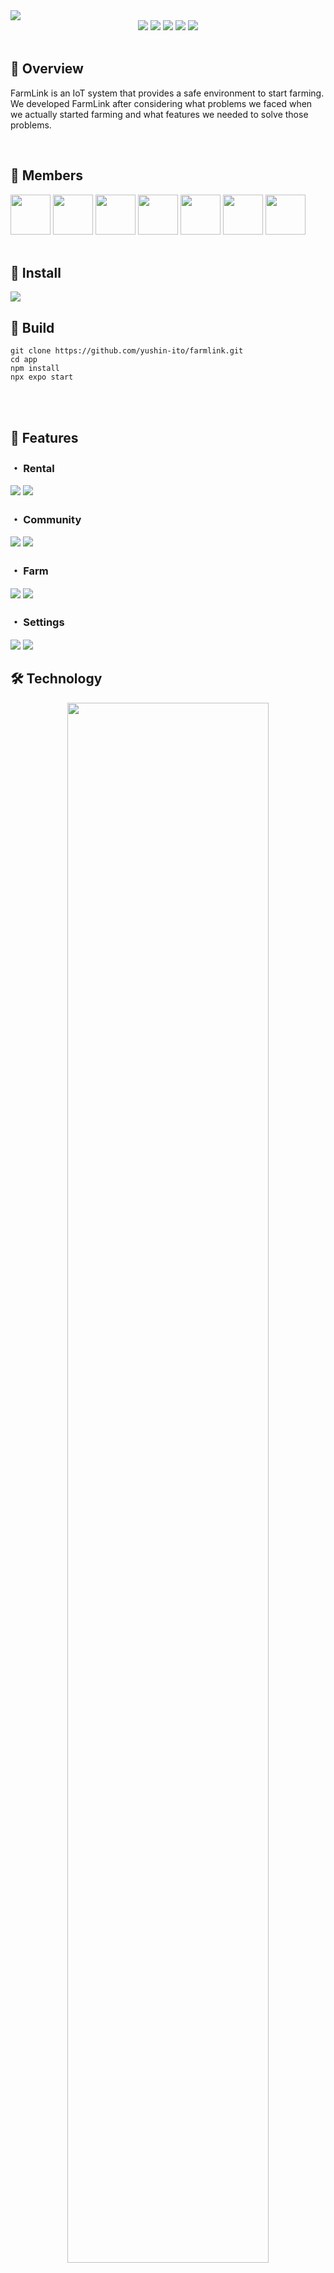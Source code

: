 <img src="https://github.com/yushin-ito/farmlink/assets/75526539/60f4a42f-068e-4ae8-b594-c44caccf0fc8" >

<div align="center">
  <img src="https://img.shields.io/badge/version-1.0.0-red.svg">
  <img src="https://img.shields.io/badge/platform-ios%20|%20android-orange.svg">
  <img src="https://img.shields.io/github/stars/yushin-ito/farmlink?color=yellow">
  <img src="https://img.shields.io/github/commit-activity/t/yushin-ito/farmlink">
  <img src="https://img.shields.io/badge/license-MIT-green">
</div>

<br>

<h2>📝 Overview</h2>
<P>FarmLink is an IoT system that provides a safe environment to start farming. We developed FarmLink after considering what problems we faced when we actually started farming and what features we needed to solve those problems.</p>

<br>

<h2>👀 Members</h2>
<a href="https://github.com/yushin-ito"><img  src="https://avatars.githubusercontent.com/u/75526539?s=48&v=4" width="64px"></a>
<a href="https://github.com/chibana-kit"><img src="https://avatars.githubusercontent.com/u/108317630?v=4" width="64px"></a>
<a href="https://github.com/r02i31"><img src="https://avatars.githubusercontent.com/u/108317588?v=4" width="64px"></a>
<a href="https://github.com/HipsMaro"><img src="https://avatars.githubusercontent.com/u/108317599?v=4" width="64px"></a>
<a href="https://github.com/ihsikawa"><img src="https://avatars.githubusercontent.com/u/108317813?v=4" width="64px"></a>
<a href="https://github.com/Keisuke373"><img src="https://avatars.githubusercontent.com/u/108318002?v=4" width="64px"></a>
<a href="https://github.com/rikuma77"><img src="https://avatars.githubusercontent.com/u/108317556?v=4" width="64px"></a>

<br>
<br>

<h2>📱 Install</h2>
<picture>
  <source media="(prefers-color-scheme: light)" srcset="https://github.com/yushin-ito/farmlink/assets/75526539/2482583f-869b-4cb2-8c6d-28799b5cbb97">
  <source media="(prefers-color-scheme: dark)" srcset="https://github.com/yushin-ito/farmlink/assets/75526539/92b2177d-5f70-4428-a5c1-1adeb232f074">
  <img src="https://github.com/yushin-ito/farmlink/assets/75526539/2482583f-869b-4cb2-8c6d-28799b5cbb97">
</picture>


<br>

<h2>🔧 Build</h2>

```
git clone https://github.com/yushin-ito/farmlink.git
cd app
npm install
npx expo start
```

<br>
<br>

<h2>🚀 Features</h2>
<h3>・ Rental</h3>
<img src="https://github.com/yushin-ito/farmlink/assets/75526539/ee65d4b8-4463-4433-8e1c-f97e1aaba354#gh-light-mode-only" >
<img src="https://github.com/yushin-ito/farmlink/assets/75526539/6af59630-4ed3-4ecc-819a-74b5500ecf49#gh-dark-mode-only" >
<br>
<h3>・ Community</h3>
<img src="https://github.com/yushin-ito/farmlink/assets/75526539/4ea780b5-72ad-4fc3-a1e1-72f18a99bd33#gh-light-mode-only" >
<img src="https://github.com/yushin-ito/farmlink/assets/75526539/dde2f50d-b591-4f28-a5b4-4b37cbdd254a#gh-dark-mode-only" >
<br>
<h3>・ Farm</h3>
<img src="https://github.com/yushin-ito/farmlink/assets/75526539/d1f3aca4-34f0-4bf8-9e95-8dd72defb67a#gh-light-mode-only" >
<img src="https://github.com/yushin-ito/farmlink/assets/75526539/4ac46685-13c8-4165-a3c9-bc5f5a488975#gh-dark-mode-only" >
<br>
<h3>・ Settings</h3>
<img src="https://github.com/yushin-ito/farmlink/assets/75526539/8c421732-756a-4fd8-9cfc-70b96090edb0#gh-light-mode-only" >
<img src="https://github.com/yushin-ito/farmlink/assets/75526539/8a8ab25a-0aa0-4ce5-a427-739b928440c1#gh-dark-mode-only" >

<br>

<h2>🛠️ Technology</h2>
<div align="center">
  <img src="https://github.com/yushin-ito/farmlink/assets/75526539/c75a5571-ca09-4200-b549-0a65cc8ab1a8#gh-light-mode-only" width="80%">
  <img src="https://github.com/yushin-ito/farmlink/assets/75526539/8d62bdb5-3e04-4306-9a1f-d49bd10787b5#gh-dark-mode-only" width="80%">
</div>

<br>

<h2>🌐 System</h2>
<div align="center">
  <img src="https://github.com/yushin-ito/farmlink/assets/75526539/eeeb3974-0ee6-4b34-8c74-d441644ab222#gh-light-mode-only" width="80%">
  <img src="https://github.com/yushin-ito/farmlink/assets/75526539/b8bd4f2a-d797-4b4e-82e2-f7ad2265266d#gh-dark-mode-only" width="80%">
</div>

<br>

<h2>📊 ERD</h2>
<img src="https://github.com/yushin-ito/farmlink/assets/75526539/b1ee2622-bcdf-48ea-9ab0-e6bbd97f96df#gh-light-mode-only" >
<img src="https://github.com/yushin-ito/farmlink/assets/75526539/505475dd-5043-40de-911b-8aefeddd3b9b#gh-dark-mode-only" >

<br>

<h2>✅ Todo</h2>
<ul>
  <li>Graphical display using Victory</li>
  <li>Rental Filter</li>
  <li>Password Reset</li>
</ul>

<br>

<h2>📜 License</h2>
<a href="https://github.com/yushin-ito/farmlink/blob/main/LICENSE">MIT License<a>
